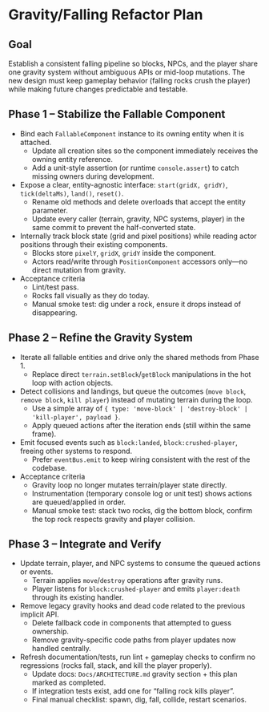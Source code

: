 # Gravity/Falling Refactor Plan

## Goal
Establish a consistent falling pipeline so blocks, NPCs, and the player share one gravity system without ambiguous APIs or mid-loop mutations. The new design must keep gameplay behavior (falling rocks crush the player) while making future changes predictable and testable.

## Phase 1 – Stabilize the Fallable Component
- Bind each `FallableComponent` instance to its owning entity when it is attached.
  - Update all creation sites so the component immediately receives the owning entity reference.
  - Add a unit-style assertion (or runtime `console.assert`) to catch missing owners during development.
- Expose a clear, entity-agnostic interface: `start(gridX, gridY)`, `tick(deltaMs)`, `land()`, `reset()`.
  - Rename old methods and delete overloads that accept the entity parameter.
  - Update every caller (terrain, gravity, NPC systems, player) in the same commit to prevent the half-converted state.
- Internally track block state (grid and pixel positions) while reading actor positions through their existing components.
  - Blocks store `pixelY`, `gridX`, `gridY` inside the component.
  - Actors read/write through `PositionComponent` accessors only—no direct mutation from gravity.
- Acceptance criteria
  - Lint/test pass.
  - Rocks fall visually as they do today.
  - Manual smoke test: dig under a rock, ensure it drops instead of disappearing.

## Phase 2 – Refine the Gravity System
- Iterate all fallable entities and drive only the shared methods from Phase 1.
  - Replace direct `terrain.setBlock`/`getBlock` manipulations in the hot loop with action objects.
- Detect collisions and landings, but queue the outcomes (`move block`, `remove block`, `kill player`) instead of mutating terrain during the loop.
  - Use a simple array of `{ type: 'move-block' | 'destroy-block' | 'kill-player', payload }`.
  - Apply queued actions after the iteration ends (still within the same frame).
- Emit focused events such as `block:landed`, `block:crushed-player`, freeing other systems to respond.
  - Prefer `eventBus.emit` to keep wiring consistent with the rest of the codebase.
- Acceptance criteria
  - Gravity loop no longer mutates terrain/player state directly.
  - Instrumentation (temporary console log or unit test) shows actions are queued/applied in order.
  - Manual smoke test: stack two rocks, dig the bottom block, confirm the top rock respects gravity and player collision.

## Phase 3 – Integrate and Verify
- Update terrain, player, and NPC systems to consume the queued actions or events.
  - Terrain applies `move`/`destroy` operations after gravity runs.
  - Player listens for `block:crushed-player` and emits `player:death` through its existing handler.
- Remove legacy gravity hooks and dead code related to the previous implicit API.
  - Delete fallback code in components that attempted to guess ownership.
  - Remove gravity-specific code paths from player updates now handled centrally.
- Refresh documentation/tests, run lint + gameplay checks to confirm no regressions (rocks fall, stack, and kill the player properly).
  - Update docs: `Docs/ARCHITECTURE.md` gravity section + this plan marked as completed.
  - If integration tests exist, add one for “falling rock kills player”.
  - Final manual checklist: spawn, dig, fall, collide, restart scenarios.
